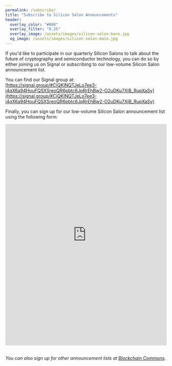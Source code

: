 ```yaml
---
permalink: /subscribe/
title: "Subscribe to Silicon Salon Announcements"
header:
  overlay_color: "#000"
  overlay_filter: "0.25"
  overlay_image: /assets/images/silicon-salon-bare.jpg
  og_image: /assets/images/silicon-salon-main.jpg
---
```


If you'd like to participate in our quarterly Silicon Salons to talk about the future of cryptography and semiconductor technology, you can do so by either  joining us on Signal or subscribing to our low-volume Silicon Salon announcement list.

You can find our Signal group at: [https://signal.group/#CjQKINQTJeLo7ee3-i4qX6a94HouFQSXSreoQR6pbtc6JpRrEhBw2-O2uDKu7XjB_RupXaSy](https://signal.group/#CjQKINQTJeLo7ee3-i4qX6a94HouFQSXSreoQR6pbtc6JpRrEhBw2-O2uDKu7XjB_RupXaSy).

Finally, you can sign up for our low-volume Silicon Salon announcement list using the following form:

<iframe width="100%" height="690" src="https://4c957a4c.sibforms.com/serve/MUIEAC0l33cvDr_mXfSxoWnaUq0U7ThdG0rfp2HMv7k_nAzBvzrBdHsP_laHPtt59NZJ5_QYOzsjFkkRO0SJHAC8KMaj1Vnf_fEzGTYiKl6RfZqdF98oZ5v2kV5yfEu8vOWAmcScs7Jvdono-Dt_rltOS9-QNxr0VnIdimLsHBMeTzfIjgr-ctA0G4qpZBcY66FdKkG8vEKRrNR6" frameborder="0" scrolling="auto" allowfullscreen style="display: block;margin-left: auto;margin-right: auto;max-width: 100%;"></iframe>

<br>

_You can also sign up for other announcement lists at [Blockchain Commons](https://www.blockchaincommons.com/subscribe.html)._
